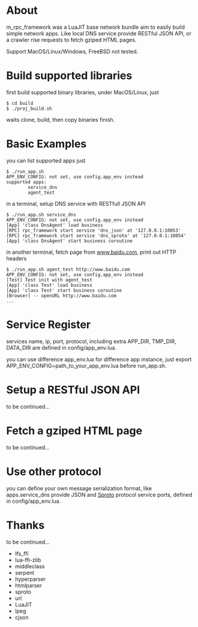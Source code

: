 
# About

m_rpc_framework was a LuaJIT base network bundle aim to easily build simple network apps. Like local DNS service provide RESTful JSON API, or a crawler rise requests to fetch gziped HTML pages.

Support MacOS/Linux/Windows, FreeBSD not tested.


# Build supported libraries

first build supported binary libraries, under MacOS/Linux, just

```
$ cd build
$ ./proj_build.sh
```
waits clone, build, then copy binaries finish.


# Basic Examples

you can list supported apps just

```
$ ./run_app.sh
APP_ENV_CONFIG: not set, use config.app_env instead
supported apps:
        service_dns
        agent_test
```

in a terminal, setup DNS service with RESTfull JSON API

```
$ ./run_app.sh service_dns
APP_ENV_CONFIG: not set, use config.app_env instead
[App] 'class DnsAgent' load business
[RPC] rpc_framework start service 'dns_json' at '127.0.0.1:10053'
[RPC] rpc_framework start service 'dns_sproto' at '127.0.0.1:10054'
[App] 'class DnsAgent' start business coroutine
```

in another terminal, fetch page from www.baidu.com, print out HTTP headers

```
$ ./run_app.sh agent_test http://www.baidu.com
APP_ENV_CONFIG: not set, use config.app_env instead
[Test] Test init with agent_test
[App] 'class Test' load business
[App] 'class Test' start business coroutine
[Browser] -- openURL http://www.baidu.com
...
```


# Service Register

services name, ip, port, protocol, including extra APP_DIR, TMP_DIR, DATA_DIR are defined in config/app_env.lua.

you can use difference app_env.lua for difference app instance, just export APP_ENV_CONFIG=path_to_your_app_env.lua before run_app.sh.


# Setup a RESTful JSON API

to be continued...


# Fetch a gziped HTML page

to be continued...


# Use other protocol

you can define your own message serialization format, like apps.service_dns provide JSON and [Sproto](https://github.com/cloudwu/sproto) protocol service ports, defined in config/app_env.lua.


# Thanks

to be continued...

- lfs_ffi
- lua-ffi-zlib
- middleclass
- serpent
- hyperparser
- htmlparser
- sproto
- url
- LuaJIT
- lpeg
- cjson
